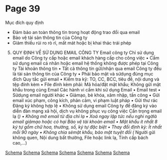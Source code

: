 # Page 39

 Mục đích quy định
- Đảm bảo an toàn thông tin trong hoạt động trao đổi qua email
- Bảo vệ tài sản thông tin của Công ty
- Giảm thiểu rủi ro rò rỉ, mất mát hoặc bị khai thác trái phép
5. QUY ĐỊNH VỀ SỬ DỤNG EMAIL CÔNG TY Email công ty Chỉ sử dụng email do Công ty cấp hoặc email khách hàng cấp cho công việc • Cấm sử dụng email cá nhân hoặc email hệ thống không được phép tại Công ty Tài khoản thông tin • Tất cả thông tin gửi/nhận qua email Công ty đều là tài sản thông tin của Công ty • Phải bảo mật và sửdụng đúng mục đích Quy tắc gửi email • Kiểm tra kỹ: TO, CC, BCC, tiêu đề, nội dung và tệp đính kèm • File đính kèm phải: Mã hóa/đặt mật khẩu; Không gửi mật khẩu trong cùng Email Các hành vi cấm khi sử dụng Email • Email test • Sửdụng email người khác • Giảmạo, bẻ khóa, xâm nhập, tấn công • Gửi email xúc phạm, công kích, phản cảm, vi phạm luật pháp • Gửi thư rác Đăng ký không hợp lệ • Không sử dụng email Công ty để đăng ký vào diễn đàn mạng xã hội, dịch vụ không phục vụ công việc Cẩn trọng email lạ (*) • Không mở email từ địa chỉ lạ • Xoá ngay lập tức nếu nghi ngờlà email giảmạo hoặc có hại Bảo vệ tài khoản email • Mật khẩu ít nhất 8 ký tự gồm chữ hoa, thường, số, ký tự đặc biệt • Thay đổi định kỳ: Ít nhất mỗi 90 ngày • Không chia sẻmật khẩu, bảo mật tuyệt đối
(* Người gửi không quen, Nội dung bất thường, File hoặc link lạ, Tính cấp bách cao,...)

[Schema](page_39_img_0.png)
[Schema](page_39_img_1.png)
[Schema](page_39_img_2.png)
[Schema](page_39_img_3.png)
[Schema](page_39_img_4.png)
[Schema](page_39_img_5.png)
[Schema](page_39_img_6.png)
